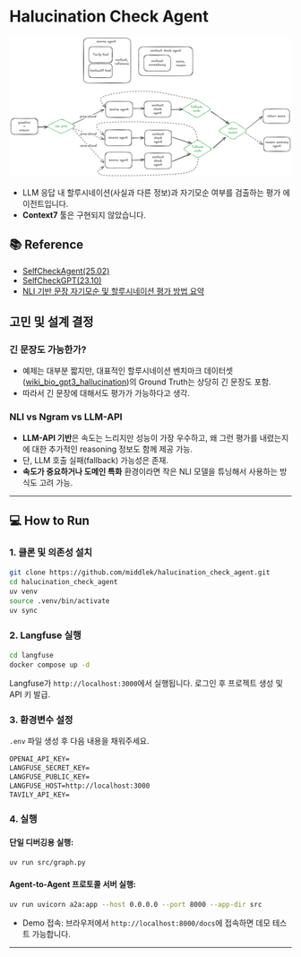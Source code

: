 # Halucination Check Agent

![Agent Flow Diagram](assets/agent_flow.png)

- LLM 응답 내 할루시네이션(사실과 다른 정보)과 자기모순 여부를 검출하는 평가 에이전트입니다.
- **Context7** 툴은 구현되지 않았습니다.

## 📚 Reference

* [SelfCheckAgent(25.02)](https://arxiv.org/html/2502.01812v1)
* [SelfCheckGPT(23.10)](https://github.com/potsawee/selfcheckgpt)
* [NLI 기반 문장 자기모순 및 할루시네이션 평가 방법 요약](assets/what_is_nli.md)

## 고민 및 설계 결정

### 긴 문장도 가능한가?

* 예제는 대부분 짧지만, 대표적인 할루시네이션 벤치마크 데이터셋([wiki\_bio\_gpt3\_hallucination](https://huggingface.co/datasets/potsawee/wiki_bio_gpt3_hallucination))의 Ground Truth는 상당히 긴 문장도 포함.
* 따라서 긴 문장에 대해서도 평가가 가능하다고 생각.

### NLI vs Ngram vs LLM-API

* **LLM-API 기반**은 속도는 느리지만 성능이 가장 우수하고, 왜 그런 평가를 내렸는지에 대한 추가적인 reasoning 정보도 함께 제공 가능.
* 단, LLM 호출 실패(fallback) 가능성은 존재.
* **속도가 중요하거나 도메인 특화** 환경이라면 작은 NLI 모델을 튜닝해서 사용하는 방식도 고려 가능.

---

## 💻 How to Run

### 1. 클론 및 의존성 설치

```bash
git clone https://github.com/middlek/halucination_check_agent.git
cd halucination_check_agent
uv venv
source .venv/bin/activate
uv sync
```

### 2. Langfuse 실행

```bash
cd langfuse
docker compose up -d
```

Langfuse가 `http://localhost:3000`에서 실행됩니다. 로그인 후 프로젝트 생성 및 API 키 발급.

### 3. 환경변수 설정

`.env` 파일 생성 후 다음 내용을 채워주세요.

```env
OPENAI_API_KEY=
LANGFUSE_SECRET_KEY=
LANGFUSE_PUBLIC_KEY=
LANGFUSE_HOST=http://localhost:3000
TAVILY_API_KEY=
```

### 4. 실행

#### 단일 디버깅용 실행:

```bash
uv run src/graph.py
```

#### Agent-to-Agent 프로토콜 서버 실행:

```bash
uv run uvicorn a2a:app --host 0.0.0.0 --port 8000 --app-dir src
```

- Demo 접속: 브라우저에서 `http://localhost:8000/docs`에 접속하면 데모 테스트 가능합니다.

---

